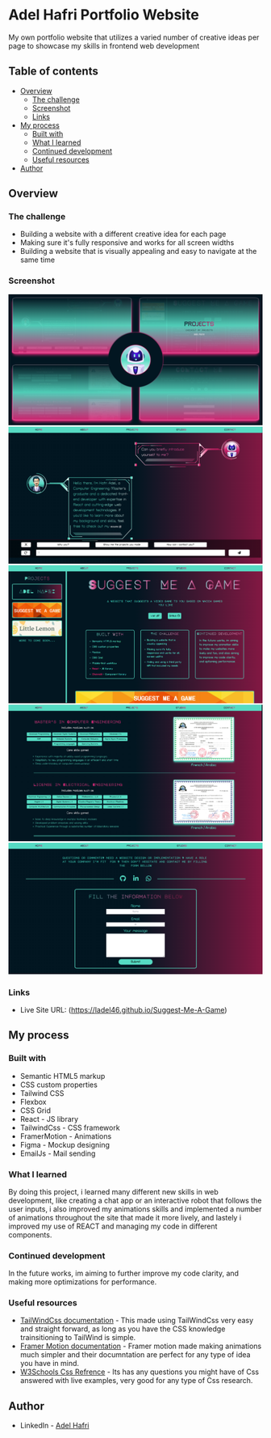 # Adel Hafri Portfolio Website

My own portfolio website that utilizes a varied number of creative ideas per page to showcase my skills in frontend web development

## Table of contents

- [Overview](#overview)
  - [The challenge](#the-challenge)
  - [Screenshot](#screenshot)
  - [Links](#links)
- [My process](#my-process)
  - [Built with](#built-with)
  - [What I learned](#what-i-learned)
  - [Continued development](#continued-development)
  - [Useful resources](#useful-resources)
- [Author](#author)

## Overview

### The challenge

- Building a website with a different creative idea for each page
- Making sure it's fully responsive and works for all screen widths
- Building a website that is visually appealing and easy to navigate at the same time

### Screenshot

![](./src/images/Adel1.png)
![](./src/images/Adel2.png)
![](./src/images/Adel3.png)
![](./src/images/Adel4.png)
![](./src/images/Adel5.png)

### Links

- Live Site URL: (https://ladel46.github.io/Suggest-Me-A-Game)

## My process

### Built with

- Semantic HTML5 markup
- CSS custom properties
- Tailwind CSS
- Flexbox
- CSS Grid
- React - JS library
- TailwindCss - CSS framework
- FramerMotion - Animations
- Figma - Mockup designing
- EmailJs - Mail sending

### What I learned

By doing this project, i learned many different new skills in web development, like creating a chat app or an interactive robot that follows the user inputs, i also improved my animations skills and implemented a number of animations throughout the site that made it more lively, and lastely i improved my use of REACT and managing my code in different components.

### Continued development

In the future works, im aiming to further improve my code clarity, and making more optimizations for performance.

### Useful resources

- [TailWindCss documentation](https://tailwindcss.com/docs/installation) - This made using TailWindCss very easy and straight forward, as long as you have the CSS knowledge trainsitioning to TailWind is simple.
- [Framer Motion documentation](https://www.framer.com/motion/) - Framer motion made making animations much simpler and their documntation are perfect for any type of idea you have in mind.
- [W3Schools Css Refrence](https://www.w3schools.com/cssref/index.php) - Its has any questions you might have of Css answered with live examples, very good for any type of Css research.

## Author

- LinkedIn - [Adel Hafri](https://www.linkedin.com/in/adel-hafri/)
